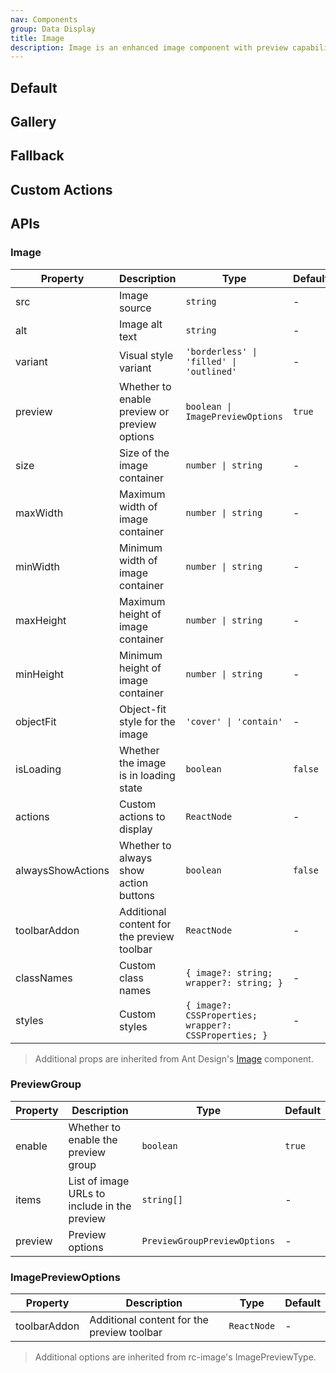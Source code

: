 ```yaml
---
nav: Components
group: Data Display
title: Image
description: Image is an enhanced image component with preview capabilities, custom actions, and various display styles. It extends Ant Design's Image component with additional features like size control, loading state, and custom toolbar addons.
---
```


## Default

<code src="./demos/index.tsx" nopadding></code>

## Gallery

<code src="./demos/Gallery.tsx" center></code>

## Fallback

<code src="./demos/Fallback.tsx" center></code>

## Custom Actions

<code src="./demos/CustomActions.tsx" center></code>

## APIs

### Image

| Property          | Description                                  | Type                                                  | Default |
| ----------------- | -------------------------------------------- | ----------------------------------------------------- | ------- |
| src               | Image source                                 | `string`                                              | -       |
| alt               | Image alt text                               | `string`                                              | -       |
| variant           | Visual style variant                         | `'borderless' \| 'filled' \| 'outlined'`              | -       |
| preview           | Whether to enable preview or preview options | `boolean \| ImagePreviewOptions`                      | `true`  |
| size              | Size of the image container                  | `number \| string`                                    | -       |
| maxWidth          | Maximum width of image container             | `number \| string`                                    | -       |
| minWidth          | Minimum width of image container             | `number \| string`                                    | -       |
| maxHeight         | Maximum height of image container            | `number \| string`                                    | -       |
| minHeight         | Minimum height of image container            | `number \| string`                                    | -       |
| objectFit         | Object-fit style for the image               | `'cover' \| 'contain'`                                | -       |
| isLoading         | Whether the image is in loading state        | `boolean`                                             | `false` |
| actions           | Custom actions to display                    | `ReactNode`                                           | -       |
| alwaysShowActions | Whether to always show action buttons        | `boolean`                                             | `false` |
| toolbarAddon      | Additional content for the preview toolbar   | `ReactNode`                                           | -       |
| classNames        | Custom class names                           | `{ image?: string; wrapper?: string; }`               | -       |
| styles            | Custom styles                                | `{ image?: CSSProperties; wrapper?: CSSProperties; }` | -       |

> Additional props are inherited from Ant Design's [Image](https://ant.design/components/image/) component.

### PreviewGroup

| Property | Description                                  | Type                         | Default |
| -------- | -------------------------------------------- | ---------------------------- | ------- |
| enable   | Whether to enable the preview group          | `boolean`                    | `true`  |
| items    | List of image URLs to include in the preview | `string[]`                   | -       |
| preview  | Preview options                              | `PreviewGroupPreviewOptions` | -       |

### ImagePreviewOptions

| Property     | Description                                | Type        | Default |
| ------------ | ------------------------------------------ | ----------- | ------- |
| toolbarAddon | Additional content for the preview toolbar | `ReactNode` | -       |

> Additional options are inherited from rc-image's ImagePreviewType.
